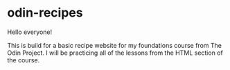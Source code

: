 # odin-recipes

Hello everyone!

This is build for a basic recipe website for my foundations course from The
Odin Project. I will be practicing all of the lessons from the HTML section
of the course.

